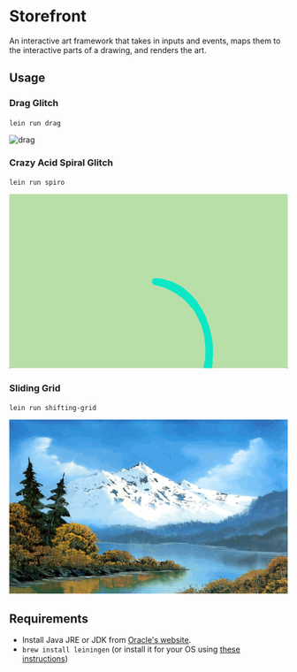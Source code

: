 # Storefront

An interactive art framework that takes in inputs and events, maps them to the
interactive parts of a drawing, and renders the art.

## Usage

### Drag Glitch

`lein run drag`

![drag](screencaps/drag.gif)

### Crazy Acid Spiral Glitch

`lein run spiro`

![spiro](screencaps/spiro.gif)

### Sliding Grid

`lein run shifting-grid`

![shifting-grid](screencaps/shifting-grid.gif)

## Requirements

- Install Java JRE or JDK from [Oracle's website](http://www.oracle.com/technetwork/java/javase/downloads/index.html).
- `brew install leiningen` (or install it for your OS using [these instructions](http://leiningen.org/))
